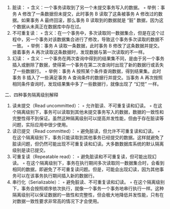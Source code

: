 1. 脏读：
 ◦ 含义：一个事务读取到了另一个未提交事务写入的数据。
 ◦ 举例：事务 A 修改了一条数据但未提交，此时事务 B 读取了这条被事务 A 修改过的数据。如果事务 A 最终回滚，那么事务 B 读取到的数据就是 “脏” 数据，因为这个数据从未真正在数据库中存在过。
 2. 不可重复读：
 ◦ 含义：在一个事务中，多次读取同一数据集合，但是在这个过程中，另一个事务对该数据集合进行了修改，导致这个事务多次读取的数据不一致。
 ◦ 举例：事务 A 读取一条数据，此时事务 B 修改了这条数据并提交。接着事务 A 再次读取这条数据时，发现数据与第一次读取的不一样。
 3. 幻读：
 ◦ 含义：一个事务在两次查询中得到的结果集不同，是由于另一个事务插入或删除了数据，使得第一个事务在第二次查询时出现了新的数据行或丢失了一些数据行。
 ◦ 举例：事务 A 按照某个条件查询数据，得到结果集。此时事务 B 插入了一些满足事务 A 查询条件的数据行并提交。当事务 A 再次按照相同条件查询时，发现结果集中多了一些数据行，就像出现了 “幻觉” 一样。
 
二、四种事务隔离级别解释
 1. 读未提交（Read uncommitted）：
 ◦ 允许脏读、不可重复读和幻读。
 ◦ 在这个隔离级别下，事务可以读取到其他未提交事务写入的数据，数据的一致性和完整性得不到保证。虽然这种隔离级别可以提高并发性能，但由于存在脏读等问题，实际应用中很少使用。
 2. 读已提交（Read committed）：
 ◦ 避免脏读，但允许不可重复读和幻读。
 ◦ 在这个隔离级别下，事务只能读取到其他事务已经提交的数据。这样就避免了脏读问题，但仍然可能出现不可重复读和幻读。大多数数据库系统的默认隔离级别是读已提交。
 3. 可重复读（Repeatable read）：
 ◦ 避免脏读和不可重复读，但可能出现幻读。
 ◦ 在这个隔离级别下，事务在执行期间多次读取同一数据集合时，会看到相同的数据，即避免了不可重复读问题。但是，可能会出现幻读，因为其他事务可以在该事务执行期间插入新的数据行。
 4. 串行化（Serializable）：
 ◦ 避免脏读、不可重复读和幻读。
 ◦ 在这个隔离级别下，事务会按照顺序依次执行，就像一个事务一个事务地串行执行一样。这种隔离级别可以保证数据的一致性和完整性，但会极大地降低并发性能，只有在对数据一致性要求非常高的情况下才会使用。